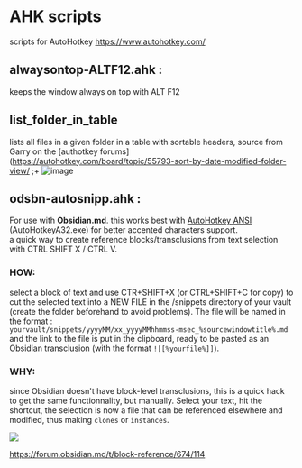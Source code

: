 # AHK scripts

scripts for AutoHotkey https://www.autohotkey.com/

## alwaysontop-ALTF12.ahk : 
keeps the window always on top with ALT F12

## list_folder_in_table
lists all files in a given folder in a table with sortable headers, source from Garry on the [authotkey forums](https://autohotkey.com/board/topic/55793-sort-by-date-modified-folder-view/
;+ 
![image](https://user-images.githubusercontent.com/4605693/114794997-ec93f080-9d8d-11eb-891b-f4b43ee35df1.png)

## odsbn-autosnipp.ahk : 
For use with **Obsidian.md**. this works best with [AutoHotkey ANSI]((https://www.autohotkey.com/download/1.1/AutoHotkey_1.1.33.02.zip)) (AutoHotkeyA32.exe) for better accented characters support.<br>
a quick way to create reference blocks/transclusions from text selection with CTRL SHIFT X / CTRL V.<br>
### HOW:
select a block of text and use CTR+SHIFT+X (or CTRL+SHIFT+C for copy) to cut the selected text into a NEW FILE in the /snippets directory of your vault (create the folder beforehand to avoid problems). The file will be named in the format :<br> `yourvault/snippets/yyyyMM/xx_yyyyMMhhmmss-msec_%sourcewindowtitle%.md` and the link to the file is put in the clipboard, ready to be pasted as an Obsidian transclusion (with the format `![[%yourfile%]]`).<br>
### WHY:
since Obsidian doesn't have block-level transclusions, this is a quick hack to get the same functionnality, but manually. Select your text, hit the shortcut, the selection is now a file that can be referenced elsewhere and modified, thus making `clones` or `instances`.<br>
  
  ![](https://forum.obsidian.md/uploads/default/original/2X/c/cb2bca62fee317a2f69c56c617e8cece69a6b1ae.gif)
  
  https://forum.obsidian.md/t/block-reference/674/114
